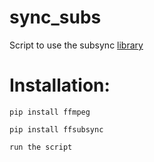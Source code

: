 # sync_subs
Script to use the subsync [library](https://github.com/smacke/ffsubsync)

# Installation: 

```
pip install ffmpeg
```

```
pip install ffsubsync
```

```
run the script
```
